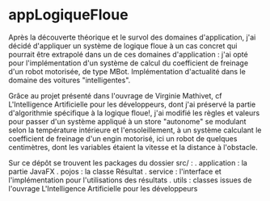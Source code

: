 # appLogiqueFloue

Après la découverte théorique et le survol des domaines d'application, j'ai décidé d'appliquer un système de logique floue à un cas concret qui pourrait être extrapolé dans un de ces domaines d'application : j'ai opté pour l'implémentation d'un système de calcul du coefficient de freinage d'un robot motorisée, de type MBot. Implémentation d'actualité dans le domaine des voitures "intelligentes".

Grâce au projet présenté dans l'ouvrage de Virginie Mathivet, cf L'Intelligence Artificielle pour les développeurs, dont j'ai préservé la partie d'algorithmie spécifique à la logique floue!, j'ai modifié les règles et valeurs pour passer d'un système appliqué à un store "autonome" se modulant selon la température intérieure et l'ensoleillement, à un système calculant le coefficient de freinage d'un engin motorisé, ici un robot de quelques centimètres, dont les variables étaient la vitesse et la distance à l'obstacle.

Sur ce dépôt se trouvent les packages du dossier src/ :
. application : la partie JavaFX
. pojos : la classe Résultat
. service : l'interface et l'implémentation pour l'utilisations des résultats
. utils : classes issues de l'ouvrage L'Intelligence Artificielle pour les développeurs
